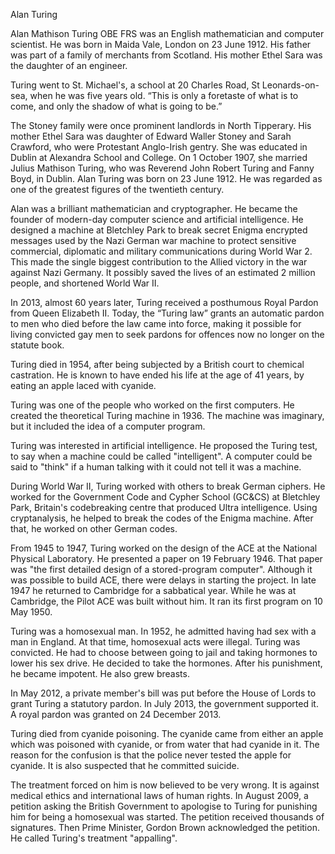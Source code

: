 Alan Turing

Alan Mathison Turing OBE FRS was an English mathematician and computer scientist. He was born in Maida Vale, London on 23 June 1912. His father was part of a family of merchants from Scotland. His mother Ethel Sara was the daughter of an engineer.

Turing went to St. Michael's, a school at 20 Charles Road, St Leonards-on-sea, when he was five years old.  “This is only a foretaste of what is to come, and only the shadow of what is going to be.”

The Stoney family were once prominent landlords in North Tipperary. His mother Ethel Sara was daughter of Edward Waller Stoney and Sarah Crawford, who were Protestant Anglo-Irish gentry. She was educated in Dublin at Alexandra School and College. On 1 October 1907, she married Julius Mathison Turing, who was Reverend John Robert Turing and Fanny Boyd, in Dublin. Alan Turing was born on 23 June 1912. He was regarded as one of the greatest figures of the twentieth century.

Alan was a brilliant mathematician and cryptographer. He became the founder of modern-day computer science and artificial intelligence. He designed a machine at Bletchley Park to break secret Enigma encrypted messages used by the Nazi German war machine to protect sensitive commercial, diplomatic and military communications during World War 2. This made the single biggest contribution to the Allied victory in the war against Nazi Germany. It possibly saved the lives of an estimated 2 million people, and shortened World War II.

In 2013, almost 60 years later, Turing received a posthumous Royal Pardon from Queen Elizabeth II. Today, the “Turing law” grants an automatic pardon to men who died before the law came into force, making it possible for living convicted gay men to seek pardons for offences now no longer on the statute book.

Turing died in 1954, after being subjected by a British court to chemical castration. He is known to have ended his life at the age of 41 years, by eating an apple laced with cyanide.

Turing was one of the people who worked on the first computers. He created the theoretical Turing machine in 1936. The machine was imaginary, but it included the idea of a computer program.

Turing was interested in artificial intelligence. He proposed the Turing test, to say when a machine could be called "intelligent". A computer could be said to "think" if a human talking with it could not tell it was a machine.

During World War II, Turing worked with others to break German ciphers. He worked for the Government Code and Cypher School (GC&CS) at Bletchley Park, Britain's codebreaking centre that produced Ultra intelligence. Using cryptanalysis, he helped to break the codes of the Enigma machine. After that, he worked on other German codes.

From 1945 to 1947, Turing worked on the design of the ACE at the National Physical Laboratory. He presented a paper on 19 February 1946. That paper was "the first detailed design of a stored-program computer". Although it was possible to build ACE, there were delays in starting the project. In late 1947 he returned to Cambridge for a sabbatical year. While he was at Cambridge, the Pilot ACE was built without him. It ran its first program on 10 May 1950.

Turing was a homosexual man. In 1952, he admitted having had sex with a man in England. At that time, homosexual acts were illegal. Turing was convicted. He had to choose between going to jail and taking hormones to lower his sex drive. He decided to take the hormones. After his punishment, he became impotent. He also grew breasts.

In May 2012, a private member's bill was put before the House of Lords to grant Turing a statutory pardon. In July 2013, the government supported it. A royal pardon was granted on 24 December 2013.

Turing died from cyanide poisoning. The cyanide came from either an apple which was poisoned with cyanide, or from water that had cyanide in it. The reason for the confusion is that the police never tested the apple for cyanide. It is also suspected that he committed suicide.

The treatment forced on him is now believed to be very wrong. It is against medical ethics and international laws of human rights. In August 2009, a petition asking the British Government to apologise to Turing for punishing him for being a homosexual was started. The petition received thousands of signatures. Then Prime Minister, Gordon Brown acknowledged the petition. He called Turing's treatment "appalling".
